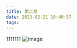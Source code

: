 ```yaml
---
title: 第二章
date: 2023-02-21 16:40:57
tags:
---
```

1111111
![image](https://github.com/CSnotme/source/raw/main/_posts/2023-02-21-%E7%AC%AC%E4%BA%8C%E7%AB%A0/WX20230221-172310@2x.png)